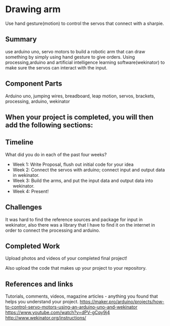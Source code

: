 # Drawing arm

Use hand gesture(motion) to control the servos that connect with a sharpie.

## Summary

use arduino uno, servo motors to build a robotic arm that can draw something by simply using hand gesture to give orders.
Using processing,arduino and artificial intelligence learning software(wekinator) to make sure the servos can interact with the input.

## Component Parts

Arduino uno, jumping wires, breadboard, leap motion, servos, brackets, processing, arduino, wekinator

## When your project is completed, you will then add the following sections:

## Timeline

What did you do in each of the past four weeks?

- Week 1: Write Proposal, flush out initial code for your idea
- Week 2: Connect the servos with arduino; connect input and output data in wekinator.
- Week 3: Build the arms, and put the input data and output data into wekinator.
- Week 4: Present!
 
## Challenges

It was hard to find the reference sources and package for input in wekinator, also there was a library that 
I have to find it on the internet in order to connect the processing and arduino.

## Completed Work

Upload photos and videos of your completed final project!

Also upload the code that makes up your project to your repository.

## References and links

Tutorials, comments, videos, magazine articles - anything you found that helps you understand your project.
https://maker.pro/arduino/projects/how-to-control-servo-motors-using-an-arduino-uno-and-wekinator
https://www.youtube.com/watch?v=dPV-gCqy9j4
http://www.wekinator.org/instructions/
